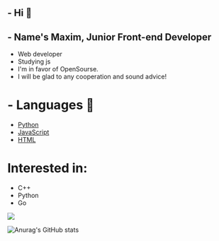 ## - Hi 👋
## - Name's Maxim, Junior Front-end Developer
- Web developer
- Studying js
- I'm in favor of OpenSourse.
- I will be glad to any cooperation and sound advice!

# - Languages 👅
- <a href="https://github.com/python" target="_blank">Python</a>
- <a href="https://github.com/topics/javascript" target="_blank">JavaScript</a>
- <a href="https://github.com/topics/html" target="_blank">HTML</a>

# Interested in:
- C++
- Python
- Go

![](https://komarev.com/ghpvc/?username=your-github-teperkarek)

![Anurag's GitHub stats](https://github-readme-stats.vercel.app/api?username=teperkarek&show_icons=true&theme=transparent)


<!--
**teperkarek/teperkarek** is a ✨ _special_ ✨ repository because its `README.md` (this file) appears on your GitHub profile.

Here are some ideas to get you started:

- 🔭 I’m currently working on ...
- 🌱 I’m currently learning ...
- 👯 I’m looking to collaborate on ...
- 🤔 I’m looking for help with ...
- 💬 Ask me about ...
- 📫 How to reach me: ...
- 😄 Pronouns: ...
- ⚡ Fun fact: ...
-->
